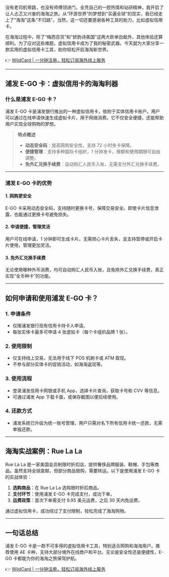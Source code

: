 没有老司机带路，也没有师傅领进门，全凭自己的一腔热情和钻研精神，我开启了让人忐忑又兴奋的海淘之旅。从“环游世界”的梦想到“买遍全球”的现实，我已经走上了“海淘”这条“不归路”。当然，这一切还要感谢各种工具的助力，比如虚拟信用卡。

在海淘过程中，除了“梅西百货”和“娇韵诗美国”这两大砍单劲敌外，其他体验还算顺利。为了应对这些难题，虚拟信用卡成为了我的秘密武器。今天就为大家分享一款实用的虚拟信用卡工具，助你轻松开启海淘新世界。

👉 [WildCard | 一分钟注册，轻松订阅海外线上服务](https://bit.ly/bewildcard)

---

## 浦发 E-GO 卡：虚拟信用卡的海淘利器

### 什么是浦发 E-GO 卡？

浦发 E-GO 卡是浦发银行推出的一种虚拟信用卡，依附于实体信用卡账户。用户可以通过在线申请快速生成虚拟卡片，用于网络消费。它不仅安全便捷，还能帮助用户实现全球购物的梦想。

> **特点概述**  
> - **动态安全码**：提高网购安全性，支持 72 小时失卡保障。  
> - **便捷管理**：支持多种国际卡组织，1 分钟发卡，限额和使用期限可自由调整。  
> - **免外汇兑换手续费**：自动购汇人民币入账，无需支付外汇兑换手续费。

---

### 浦发 E-GO 卡的优势

#### 1. 网购更安全  
E-GO 卡采用动态安全码，支持随时更换卡号，保障交易安全。即使卡片信息泄露，也能通过更换卡号避免损失。

#### 2. 申请便捷，管理灵活  
用户可在线申请，1 分钟即可生成卡片。无需担心卡片丢失，且支持暂停或开启卡片使用，管理更加灵活。

#### 3. 免外汇兑换手续费  
无论使用哪种外币消费，均可自动购汇人民币入账，且免除外汇兑换手续费，真正实现“全币种卡”的功能。

---

## 如何申请和使用浦发 E-GO 卡？

### 1. 申请条件  
- 仅限浦发银行现有信用卡持卡人申请。  
- 每张实体卡最多可申请 4 张虚拟卡（每个卡组织品牌 1 张）。  

### 2. 使用限制  
- 仅支持线上交易，无法用于线下 POS 机刷卡或 ATM 取现。  
- 不参与部分实体卡的促销活动，如海淘返现等。

### 3. 使用流程  
- 登录浦发信用卡网银或手机 App，选择卡片查询，获取卡号和 CVV 等信息。  
- 可通过浦发 App 下载卡面，或保存截图以便后续使用。  

### 4. 还款方式  
- 浦发系统已升级为统一账号管理，用户只需对名下所有信用卡统一还款，无需单独还款。

---

## 海淘实战案例：Rue La La

Rue La La 是一家美国会员制限时折扣店，提供奢侈品牌服装、鞋帽、手包等商品。虽然支持全球直邮，但部分商品限购，需要转运。以下是使用浦发 E-GO 卡的实战体验：

1. **选购商品**：在 Rue La La 选购限时折扣商品。  
2. **支付环节**：使用浦发 E-GO 卡完成支付，成功下单。  
3. **运费政策**：首次下单需支付 9.95 美元运费，之后 30 天内免运费。

通过虚拟信用卡，成功绕过了支付限制，轻松完成了海淘购物。

---

## 一句话总结

浦发 E-GO 卡是一款不可多得的虚拟信用卡工具，特别适合网购和海淘用户。推荐使用 AE 卡种，支持大部分境外在线商户和平台。无论是安全性还是便捷性，E-GO 卡都能为你的海淘之旅保驾护航。

👉 [WildCard | 一分钟注册，轻松订阅海外线上服务](https://bit.ly/bewildcard)